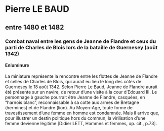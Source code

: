# Pierre LE BAUD

## entre 1480 et 1482

### Combat naval entre les gens de Jeanne de Flandre et ceux du parti de Charles de Blois lors de la bataille de Guernesey (août 1342)

#### Enluminure

La miniature représente la rencontre entre les flottes de Jeanne de Flandre et celles de Charles de Blois, qui aurait eu lieu le long des côtes de Guernesey le 18 août 1342. Selon Pierre Le Baud, Jeanne de Flandre aurait été présente sur un navire, de retour d’une visite à la cour d’Edouard III. Le personnage à gauche pourrait être Jeanne de Flandre, casquées, en “harnois blanc”, reconnaissable à sa cotte aux armes de Bretagne (hermines) et de Flandre (lion). Au Moyen-Age, toute forme de travestissement d’une femme en homme est condamnée. Mais il arrive que, pour illustrer un destin politique hors du commun, la virilisation d’une femme devienne légitime \[Didier LETT, Hommes et femmes, op. cit., p.73\].